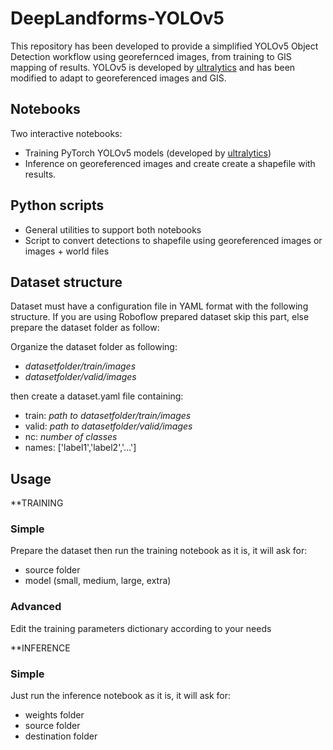 # DeepLandforms-YOLOv5

This repository has been developed to provide a simplified YOLOv5 Object Detection workflow using georefernced images, from training to GIS mapping of results.
YOLOv5 is developed by [ultralytics](https://github.com/ultralytics/yolov5) and has been modified to adapt to georeferenced images and GIS.

## Notebooks
Two interactive notebooks:
- Training PyTorch YOLOv5 models (developed by [ultralytics](https://github.com/ultralytics/yolov5))
- Inference on georeferenced images and create create a shapefile with results.

## Python scripts
- General utilities to support both notebooks
- Script to convert detections to shapefile using georeferenced images or images + world files

## Dataset structure
Dataset must have a configuration file in YAML format with the following structure.
If you are using Roboflow prepared dataset skip this part, else prepare the dataset folder as follow:

Organize the dataset folder as following:

* *datasetfolder/train/images*
* *datasetfolder/valid/images*

then create a dataset.yaml file containing:

* train: *path to datasetfolder/train/images*
* valid: *path to datasetfolder/valid/images*
* nc: *number of classes*
* names: ['label1','label2','...']

## Usage
**TRAINING
### Simple
Prepare the dataset then run the training notebook as it is, it will ask for:
- source folder
- model (small, medium, large, extra)
### Advanced
Edit the training parameters dictionary according to your needs

**INFERENCE
### Simple 
Just run the inference notebook as it is, it will ask for:
- weights folder
- source folder
- destination folder



